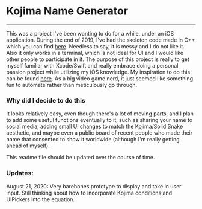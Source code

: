 # Kojima Name Generator  
---
This was a project I've been wanting to do for a while, under an iOS application. During the end of 2019, I've had the skeleton code made in C++ which you can find [here](https://github.com/mikedinhnguyen/kojima-name-generator). Needless to say, it is messy and I do not like it. Also it only works in a terminal, which is not ideal for UI and I would like other people to participate in it. The purpose of this project is really to get myself familiar with Xcode/Swift and really embrace doing a personal passion project while utilizing my iOS knowledge. My inspiration to do this can be found [here](https://www.polygon.com/videos/2019/11/11/20959269/unraveled-kojima-name-generator-death-stranding). As a big video game nerd, it just seemed like something fun to automate rather than meticulously go through.

### Why did I decide to do this  

It looks relatively easy, even though there's a lot of moving parts, and I plan to add some useful functions eventually to it, such as sharing your name to social media, adding small UI changes to match the Kojima/Solid Snake aesthetic, and maybe even a public board of recent people who made their name that consented to show it worldwide (although I'm really getting ahead of myself).  

This readme file should be updated over the course of time.  

### Updates:  

August 21, 2020: Very barebones prototype to display and take in user input. Still thinking about how to incorporate Kojima conditions and UIPickers into the equation.  
